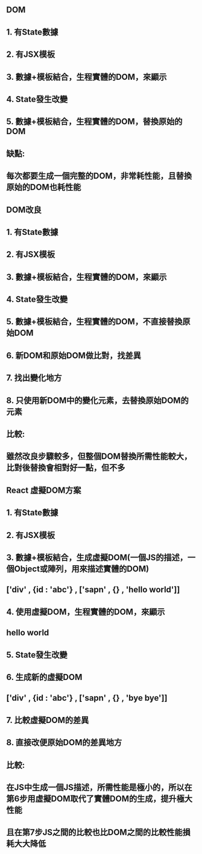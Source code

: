 ## DOM
## 1. 有State數據
## 2. 有JSX模板
## 3. 數據+模板結合，生程實體的DOM，來顯示
## 4. State發生改變
## 5. 數據+模板結合，生程實體的DOM，替換原始的DOM

## 缺點:
##  每次都要生成一個完整的DOM，非常耗性能，且替換原始的DOM也耗性能

## DOM改良
## 1. 有State數據
## 2. 有JSX模板
## 3. 數據+模板結合，生程實體的DOM，來顯示
## 4. State發生改變
## 5. 數據+模板結合，生程實體的DOM，不直接替換原始DOM
## 6. 新DOM和原始DOM做比對，找差異
## 7. 找出變化地方
## 8. 只使用新DOM中的變化元素，去替換原始DOM的元素

## 比較:
## 雖然改良步驟較多，但整個DOM替換所需性能較大，比對後替換會相對好一點，但不多

## React 虛擬DOM方案
## 1. 有State數據
## 2. 有JSX模板
## 3. 數據+模板結合，生成虛擬DOM(一個JS的描述，一個Object或陣列，用來描述實體的DOM)
##    ['div' , {id : 'abc'} , ['sapn' , {} , 'hello world']] 
## 4. 使用虛擬DOM，生程實體的DOM，來顯示
##    <div id='abc'><span>hello world</span></div>
## 5. State發生改變
## 6. 生成新的虛擬DOM 
##    ['div' , {id : 'abc'} , ['sapn' , {} , 'bye bye']] 
## 7. 比較虛擬DOM的差異 
## 8. 直接改便原始DOM的差異地方

## 比較:
## 在JS中生成一個JS描述，所需性能是極小的，所以在第6步用虛擬DOM取代了實體DOM的生成，提升極大性能
## 且在第7步JS之間的比較也比DOM之間的比較性能損耗大大降低